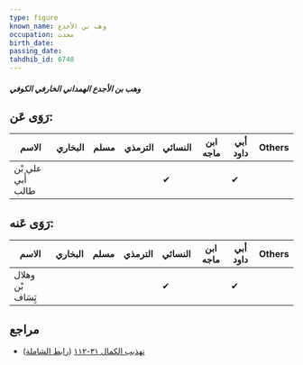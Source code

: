 ```yaml
---
type: figure
known_name: وهب بن الأجدع
occupation: محدث
birth_date:
passing_date:
tahdhib_id: 6748
---
```

##### وهب بن الأجدع الهمداني الخارفي الكوفي

## رَوَى عَن:
| الاسم             | البخاري | مسلم | الترمذي | النسائي | ابن ماجه | أبي داود | Others |
| ----------------- | ------- | ---- | ------- | ------- | -------- | -------- | ------ |
| علي بْن أَبي طالب |         |      |         | ✔       |          | ✔        |        |
## رَوَى عَنه:
| الاسم             | البخاري | مسلم | الترمذي | النسائي | ابن ماجه | أبي داود | Others |
| ----------------- | ------- | ---- | ------- | ------- | -------- | -------- | ------ |
| وهلال بْن يَِسَاف |         |      |         | ✔       |          | ✔        |        |
## مراجع
- [تهذيب الكمال ٣١-١١٢](obsidian://open?vault=Tahdhib-al-Kamal&file=Figures/٦٧٤٨-وهب%20بن%20الأجدع%20الهمداني%20الخارفي%20الكوفي) ([رابط الشاملة](https://shamela.ws/book/3722/16660))